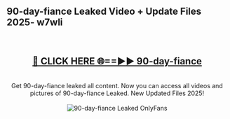 <h2>90-day-fiance Leaked Video + Update Files 2025- w7wli</h2>
<br>
<div align="center">
<h2><a href="https://libra.edu.pl?90-day-fiance" rel="nofollow">🔴 CLICK HERE 🌐==►► 90-day-fiance</a></h2>
<br>
Get 90-day-fiance leaked all content. Now you can access all videos and pictures of 90-day-fiance Leaked. New Updated Files 2025!
<br>
<br>
<a href="https://libra.edu.pl?90-day-fiance" rel="nofollow" data-target="animated-image.originalLink"><img src="https://i.ibb.co.com/WyWwxjT/player-gif2.gif" alt="90-day-fiance Leaked OnlyFans" style="max-width: 100%; display: inline-block;" data-target="animated-image.originalImage"></a>
</div>
<br>